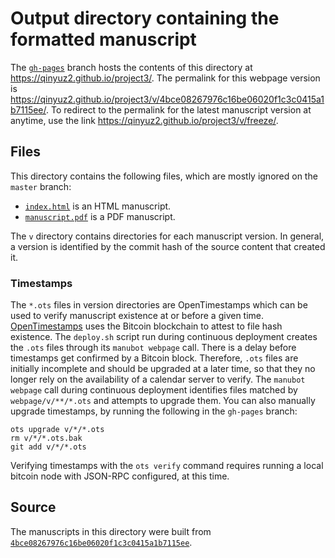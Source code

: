 # Output directory containing the formatted manuscript

The [`gh-pages`](https://github.com/qinyuz2/project3/tree/gh-pages) branch hosts the contents of this directory at <https://qinyuz2.github.io/project3/>.
The permalink for this webpage version is <https://qinyuz2.github.io/project3/v/4bce08267976c16be06020f1c3c0415a1b7115ee/>.
To redirect to the permalink for the latest manuscript version at anytime, use the link <https://qinyuz2.github.io/project3/v/freeze/>.

## Files

This directory contains the following files, which are mostly ignored on the `master` branch:

+ [`index.html`](index.html) is an HTML manuscript.
+ [`manuscript.pdf`](manuscript.pdf) is a PDF manuscript.

The `v` directory contains directories for each manuscript version.
In general, a version is identified by the commit hash of the source content that created it.

### Timestamps

The `*.ots` files in version directories are OpenTimestamps which can be used to verify manuscript existence at or before a given time.
[OpenTimestamps](https://opentimestamps.org/) uses the Bitcoin blockchain to attest to file hash existence.
The `deploy.sh` script run during continuous deployment creates the `.ots` files through its `manubot webpage` call.
There is a delay before timestamps get confirmed by a Bitcoin block.
Therefore, `.ots` files are initially incomplete and should be upgraded at a later time, so that they no longer rely on the availability of a calendar server to verify.
The `manubot webpage` call during continuous deployment identifies files matched by `webpage/v/**/*.ots` and attempts to upgrade them.
You can also manually upgrade timestamps, by running the following in the `gh-pages` branch:

```shell
ots upgrade v/*/*.ots
rm v/*/*.ots.bak
git add v/*/*.ots
```

Verifying timestamps with the `ots verify` command requires running a local bitcoin node with JSON-RPC configured, at this time.

## Source

The manuscripts in this directory were built from
[`4bce08267976c16be06020f1c3c0415a1b7115ee`](https://github.com/qinyuz2/project3/commit/4bce08267976c16be06020f1c3c0415a1b7115ee).

